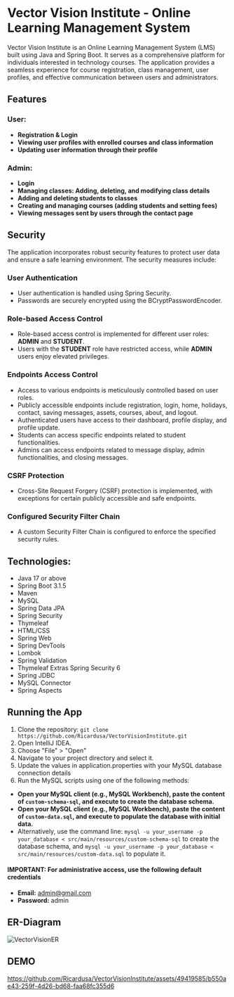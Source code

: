 # Vector Vision Institute - Online Learning Management System

Vector Vision Institute is an Online Learning Management System (LMS) built using Java and Spring Boot. It serves as a comprehensive platform for individuals interested in technology courses. 
The application provides a seamless experience for course registration, class management, user profiles, and effective communication between users and administrators.

## Features

### User:

- **Registration & Login**
- **Viewing user profiles with enrolled courses and class information**
- **Updating user information through their profile**

### Admin:

- **Login**
- **Managing classes: Adding, deleting, and modifying class details**
- **Adding and deleting students to classes**
- **Creating and managing courses (adding students and setting fees)**
- **Viewing messages sent by users through the contact page**

## Security

The application incorporates robust security features to protect user data and ensure a safe learning environment. The security measures include:

### User Authentication

- User authentication is handled using Spring Security.
- Passwords are securely encrypted using the BCryptPasswordEncoder.

### Role-based Access Control

- Role-based access control is implemented for different user roles: **ADMIN** and **STUDENT**.
- Users with the **STUDENT** role have restricted access, while **ADMIN** users enjoy elevated privileges.

### Endpoints Access Control

- Access to various endpoints is meticulously controlled based on user roles.
- Publicly accessible endpoints include registration, login, home, holidays, contact, saving messages, assets, courses, about, and logout.
- Authenticated users have access to their dashboard, profile display, and profile update.
- Students can access specific endpoints related to student functionalities.
- Admins can access endpoints related to message display, admin functionalities, and closing messages.

### CSRF Protection

- Cross-Site Request Forgery (CSRF) protection is implemented, with exceptions for certain publicly accessible and safe endpoints.

### Configured Security Filter Chain

- A custom Security Filter Chain is configured to enforce the specified security rules.

## Technologies:

- Java 17 or above
- Spring Boot 3.1.5
- Maven
- MySQL
- Spring Data JPA
- Spring Security
- Thymeleaf
- HTML/CSS
- Spring Web
- Spring DevTools
- Lombok
- Spring Validation
- Thymeleaf Extras Spring Security 6
- Spring JDBC
- MySQL Connector
- Spring Aspects

## Running the App

1. Clone the repository: ```git clone https://github.com/Ricardusa/VectorVisionInstitute.git```
2. Open IntelliJ IDEA.
3. Choose "File" > "Open"
4. Navigate to your project directory and select it.
5. Update the values in application.properties with your MySQL database connection details
6. Run the MySQL scripts using one of the following methods:
  - **Open your MySQL client (e.g., MySQL Workbench), paste the content of `custom-schema-sql`, and execute to create the database schema.**
  - **Open your MySQL client (e.g., MySQL Workbench), paste the content of `custom-data.sql`, and execute to populate the database with initial data.**
  - Alternatively, use the command line: `mysql -u your_username -p your_database < src/main/resources/custom-schema-sql` to create the database schema, and `mysql -u your_username -p your_database < src/main/resources/custom-data.sql` to populate it.

#### IMPORTANT: For administrative access, use the following default credentials

  - **Email:** admin@gmail.com
  - **Password:** admin

## ER-Diagram

![VectorVisionER](https://github.com/Ricardusa/VectorVisionInstitute/assets/49419585/d4944662-9650-4fd6-b5c7-b0df24587370)

## DEMO


https://github.com/Ricardusa/VectorVisionInstitute/assets/49419585/b550ae43-259f-4d26-bd68-faa68fc355d6


